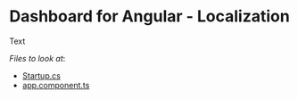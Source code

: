 # Dashboard for Angular - Localization

Text

<!-- default file list -->
*Files to look at*:

* [Startup.cs](./asp-net-core-server/Startup.cs)
* [app.component.ts](./dashboard-angular-app/src/app/app.component.ts)

<!-- default file list end -->
